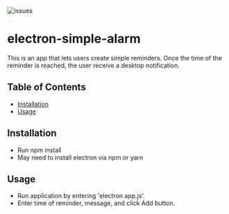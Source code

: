 ![issues](https://img.shields.io/github/issues/AllAroundD/electron-simple-alarm)

# electron-simple-alarm

This is an app that lets users create simple reminders. Once the time of the reminder is reached, the user receive a desktop notification.

## Table of Contents

- [Installation](#Installation)
- [Usage](#Usage)

## Installation

- Run npm install
- May need to install electron via npm or yarn

## Usage

- Run application by entering 'electron app.js'.
- Enter time of reminder, message, and click Add button.
